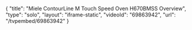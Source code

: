 {
    "title": "Miele ContourLine M Touch Speed Oven H670BMSS Overview",
    "type": "solo",
    "layout": "iframe-static",
    "videoId": "69863942",
    "url": "\/tvpembed\/69863942"
}